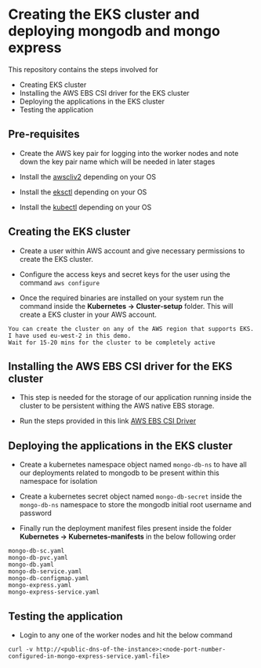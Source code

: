# Creating the EKS cluster and deploying mongodb and mongo express

This repository contains the steps involved for

- Creating EKS cluster
- Installing the AWS EBS CSI driver for the EKS cluster
- Deploying the applications in the EKS cluster
- Testing the application

## Pre-requisites

- Create the AWS key pair for logging into the worker nodes and note down the key pair name which will be needed in later stages

- Install the [awscliv2](https://docs.aws.amazon.com/cli/latest/userguide/install-cliv2.html) depending on your OS

- Install the [eksctl](https://docs.aws.amazon.com/eks/latest/userguide/eksctl.html) depending on your OS

- Install the [kubectl](https://kubernetes.io/docs/tasks/tools/) depending on your OS

## Creating the EKS cluster

- Create a user within AWS account and give necessary permissions to create the EKS cluster.

- Configure the access keys and secret keys for the user using the command `aws configure`

- Once the required binaries are installed on your system run the command inside the **Kubernetes -> Cluster-setup** folder. This will create a EKS cluster in your AWS account.

```
You can create the cluster on any of the AWS region that supports EKS. I have used eu-west-2 in this demo.
Wait for 15-20 mins for the cluster to be completely active
```

## Installing the AWS EBS CSI driver for the EKS cluster

- This step is needed for the storage of our application running inside the cluster to be persistent withing the AWS native EBS storage.

- Run the steps provided in this link [AWS EBS CSI Driver](https://docs.aws.amazon.com/eks/latest/userguide/ebs-csi.html)

## Deploying the applications in the EKS cluster

- Create a kubernetes namespace object named `mongo-db-ns` to have all our deployments related to mongodb to be present within this namespace for isolation

- Create a kubernetes secret object named `mongo-db-secret` inside the `mongo-db-ns` namespace to store the mongodb initial root username and password

- Finally run the deployment manifest files present inside the folder **Kubernetes -> Kubernetes-manifests** in the below following order

```
mongo-db-sc.yaml
mongo-db-pvc.yaml
mongo-db.yaml
mongo-db-service.yaml
mongo-db-configmap.yaml
mongo-express.yaml
mongo-express-service.yaml
```

## Testing the application

- Login to any one of the worker nodes and hit the below command

```
curl -v http://<public-dns-of-the-instance>:<node-port-number-configured-in-mongo-express-service.yaml-file>
```